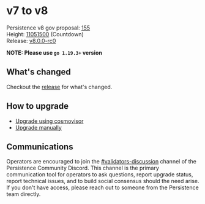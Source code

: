 # v7 to v8

Persistence v8 gov proposal: [155](https://testnet.ping.pub/test-core-1/gov/155) \
Height: [11051500](https://testnet.mintscan.io/persistence-testnet/blocks/11051500) (Countdown) \
Release: [v8.0.0-rc0](https://github.com/persistenceOne/persistenceCore/releases/tag/v8.0.0-rc0)

**NOTE: Please use `go 1.19.3+` version**

## What's changed

Checkout the [release](https://github.com/persistenceOne/persistenceCore/releases/tag/v8.0.0-rc0) for what's changed.

## How to upgrade

- [Upgrade using cosmovisor](https://docs.persistence.one/build/nodes-and-endpoints/node-operations/cosmovisor-upgrades)
- [Upgrade manually](https://docs.persistence.one/build/nodes-and-endpoints/node-operations/manual-upgrades)

## Communications

Operators are encouraged to join the [#validators-discussion](https://discord.gg/hnvDDzRFrV)
channel of the Persistence Community Discord. This channel is the primary communication tool
for operators to ask questions, report upgrade status, report technical issues, and to build
social consensus should the need arise. If you don't have access, please reach out to someone
from the Persistence team directly.

